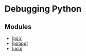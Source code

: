 # Debugging Python

Modules
---

- [[pdb]]
- [[pdbpp]]
- [[rich]]

[//begin]: # "Autogenerated link references for markdown compatibility"
[pdb]: pdb.md "pdb"
[pdbpp]: pdbpp.md "pdbpp"
[rich]: rich.md "rich"
[//end]: # "Autogenerated link references"
